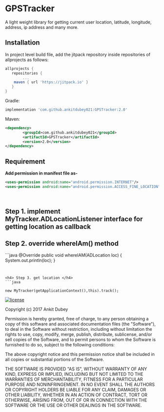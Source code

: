 # GPSTracker 
A light weight library for getting current user location, latitude, longitude, address, ip address and many more.
​
## Installation
<!-- TODO: add package -->
In project level build file, add the jitpack repository inside repositories of allprojects  as follows:
```groovy
allprojects {
   repositories {
        ...	
	maven { url 'https://jitpack.io' }
   }
}

```	

Gradle:
```groovy
implementation 'com.github.ankitdubey021:GPSTracker:2.0'
```



Maven:
```xml
<dependency>
	    <groupId>com.github.ankitdubey021</groupId>
	    <artifactId>GPSTracker</artifactId>
	    <version>2.0</version>
</dependency>
```

## Requirement

**Add permission in manifest file as-**
```xml
<uses-permission android:name="android.permission.INTERNET"/>
<uses-permission android:name="android.permission.ACCESS_FINE_LOCATION"/>
```
​
<h2> Step 1. implement MyTracker.ADLocationListener interface for getting location as callback </h2>

<h2> Step 2. override whereIAm() method </h2>
```java
 @Override
    public void whereIAM(ADLocation loc) {
        System.out.println(loc);
    }

```

​
<h4> Step 3. get location </h4>
```java

new MyTracker(getApplicationContext(),this).track();

```


[![license](https://img.shields.io/github/license/mashape/apistatus.svg)](https://opensource.org/licenses/MIT)


Copyright (c) 2017 Ankit Dubey

Permission is hereby granted, free of charge, to any person obtaining a copy
of this software and associated documentation files (the "Software"), to deal
in the Software without restriction, including without limitation the rights
to use, copy, modify, merge, publish, distribute, sublicense, and/or sell
copies of the Software, and to permit persons to whom the Software is
furnished to do so, subject to the following conditions:

The above copyright notice and this permission notice shall be included in all
copies or substantial portions of the Software.

THE SOFTWARE IS PROVIDED "AS IS", WITHOUT WARRANTY OF ANY KIND, EXPRESS OR
IMPLIED, INCLUDING BUT NOT LIMITED TO THE WARRANTIES OF MERCHANTABILITY,
FITNESS FOR A PARTICULAR PURPOSE AND NONINFRINGEMENT. IN NO EVENT SHALL THE
AUTHORS OR COPYRIGHT HOLDERS BE LIABLE FOR ANY CLAIM, DAMAGES OR OTHER
LIABILITY, WHETHER IN AN ACTION OF CONTRACT, TORT OR OTHERWISE, ARISING FROM,
OUT OF OR IN CONNECTION WITH THE SOFTWARE OR THE USE OR OTHER DEALINGS IN THE
SOFTWARE.


    
